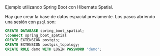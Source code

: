 Ejemplo utilizando Spring Boot con Hibernate Spatial.


Hay que crear la base de datos espacial previamente. Los pasos abriendo una sesión con `psql` son:

```sql
CREATE DATABASE spring_boot_spatial;
\connect spring_boot_spatial
CREATE EXTENSION postgis;
CREATE EXTENSION postgis_topology;
CREATE ROLE demo WITH LOGIN PASSWORD 'demo';
```